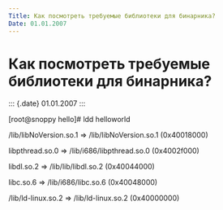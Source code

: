 ```yaml
---
Title: Как посмотреть требуемые библиотеки для бинарника?
Date: 01.01.2007
---
```



Как посмотреть требуемые библиотеки для бинарника?
==================================================

::: {.date}
01.01.2007
:::

[root\@snoppy hello]# ldd helloworld

  /lib/libNoVersion.so.1 =\> /lib/libNoVersion.so.1 (0x40018000)

  libpthread.so.0 =\> /lib/i686/libpthread.so.0 (0x4002f000)

  libdl.so.2 =\> /lib/lib/libdl.so.2 (0x40044000)

  libc.so.6 =\> /lib/i686/libc.so.6 (0x40048000)

  /lib/ld-linux.so.2 =\> /lib/ld-linux.so.2 (0x40000000)

